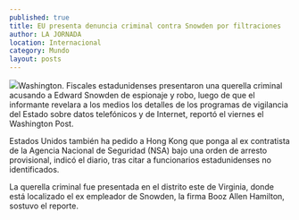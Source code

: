 ```yaml
---
published: true
title: EU presenta denuncia criminal contra Snowden por filtraciones
author: LA JORNADA
location: Internacional
category: Mundo
layout: posts
---
```


![](http://i.imgur.com/G3fQYE3m.jpg)Washington. Fiscales estadunidenses presentaron una querella criminal acusando a Edward Snowden de espionaje y robo, luego de que el informante revelara a los medios los detalles de los programas de vigilancia del Estado sobre datos telefónicos y de Internet, reportó el viernes el Washington Post.

Estados Unidos también ha pedido a Hong Kong que ponga al ex contratista de la Agencia Nacional de Seguridad (NSA) bajo una orden de arresto provisional, indicó el diario, tras citar a funcionarios estadunidenses no identificados.

La querella criminal fue presentada en el distrito este de Virginia, donde está localizado el ex empleador de Snowden, la firma Booz Allen Hamilton, sostuvo el reporte.
